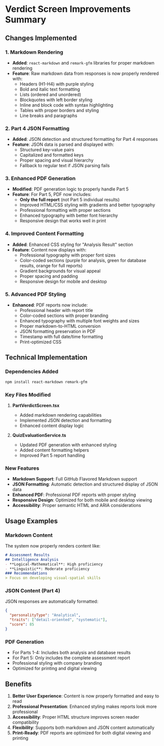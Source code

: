 # Verdict Screen Improvements Summary

## Changes Implemented

### 1. Markdown Rendering
- **Added**: `react-markdown` and `remark-gfm` libraries for proper markdown rendering
- **Feature**: Raw markdown data from responses is now properly rendered with:
  - Headers (H1-H4) with purple styling
  - Bold and italic text formatting
  - Lists (ordered and unordered)
  - Blockquotes with left border styling
  - Inline and block code with syntax highlighting
  - Tables with proper borders and styling
  - Line breaks and paragraphs

### 2. Part 4 JSON Formatting
- **Added**: JSON detection and structured formatting for Part 4 responses
- **Feature**: JSON data is parsed and displayed with:
  - Structured key-value pairs
  - Capitalized and formatted keys
  - Proper spacing and visual hierarchy
  - Fallback to regular text if JSON parsing fails

### 3. Enhanced PDF Generation
- **Modified**: PDF generation logic to properly handle Part 5
- **Feature**: For Part 5, PDF now includes:
  - **Only the full report** (not Part 5 individual results)
  - Improved HTML/CSS styling with gradients and better typography
  - Professional formatting with proper sections
  - Enhanced typography with better font hierarchy
  - Responsive design that works well in print

### 4. Improved Content Formatting
- **Added**: Enhanced CSS styling for "Analysis Result" section
- **Feature**: Content now displays with:
  - Professional typography with proper font sizes
  - Color-coded sections (purple for analysis, green for database results, orange for full reports)
  - Gradient backgrounds for visual appeal
  - Proper spacing and padding
  - Responsive design for mobile and desktop

### 5. Advanced PDF Styling
- **Enhanced**: PDF reports now include:
  - Professional header with report title
  - Color-coded sections with proper branding
  - Enhanced typography with multiple font weights and sizes
  - Proper markdown-to-HTML conversion
  - JSON formatting preservation in PDF
  - Timestamp with full date/time formatting
  - Print-optimized CSS

## Technical Implementation

### Dependencies Added
```bash
npm install react-markdown remark-gfm
```

### Key Files Modified
1. **PartVerdictScreen.tsx**
   - Added markdown rendering capabilities
   - Implemented JSON detection and formatting
   - Enhanced content display logic

2. **QuizEvaluationService.ts**
   - Updated PDF generation with enhanced styling
   - Added content formatting helpers
   - Improved Part 5 report handling

### New Features
- **Markdown Support**: Full GitHub Flavored Markdown support
- **JSON Formatting**: Automatic detection and structured display of JSON data
- **Enhanced PDF**: Professional PDF reports with proper styling
- **Responsive Design**: Optimized for both mobile and desktop viewing
- **Accessibility**: Proper semantic HTML and ARIA considerations

## Usage Examples

### Markdown Content
The system now properly renders content like:
```markdown
# Assessment Results
## Intelligence Analysis
- **Logical-Mathematical**: High proficiency
- **Linguistic**: Moderate proficiency
### Recommendations
> Focus on developing visual-spatial skills
```

### JSON Content (Part 4)
JSON responses are automatically formatted:
```json
{
  "personalityType": "Analytical",
  "traits": ["detail-oriented", "systematic"],
  "score": 85
}
```

### PDF Generation
- For Parts 1-4: Includes both analysis and database results
- For Part 5: Only includes the complete assessment report
- Professional styling with company branding
- Optimized for printing and digital viewing

## Benefits
1. **Better User Experience**: Content is now properly formatted and easy to read
2. **Professional Presentation**: Enhanced styling makes reports look more professional
3. **Accessibility**: Proper HTML structure improves screen reader compatibility
4. **Flexibility**: Supports both markdown and JSON content automatically
5. **Print-Ready**: PDF reports are optimized for both digital viewing and printing
